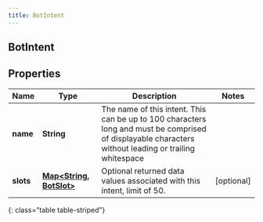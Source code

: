 ```yaml
---
title: BotIntent
---
```


## BotIntent

## Properties

| Name      | Type                                                              | Description                                                                                                                                           | Notes      |
| --------- | ----------------------------------------------------------------- | ----------------------------------------------------------------------------------------------------------------------------------------------------- | ---------- |
| **name**  | <!----><!---->**String**<!---->                                   | The name of this intent. This can be up to 100 characters long and must be comprised of displayable characters without leading or trailing whitespace |            |
| **slots** | <!----><!---->[**Map&lt;String, BotSlot&gt;**](BotSlot.md)<!----> | Optional returned data values associated with this intent, limit of 50.                                                                               | [optional] |

{: class="table table-striped"}
